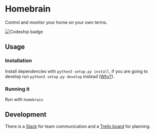 # Homebrain

Control and monitor your home on your own terms.

![Codeship badge](https://codeship.com/projects/95112e30-60ec-0132-76d7-02eb9615503b/status?branch=master)

## Usage

### Installation

Install dependencies with `python3 setup.py install`, if you are going to develop run `python3 setup.py develop` instead ([Why?](http://stackoverflow.com/questions/19048732/python-setup-py-develop-vs-install)).

### Running it

Run with `homebrain`

## Development

There is a [Slack](https://homebrain.slack.com/) for team communication and a [Trello board](https://trello.com/b/qTIPOiPS/homebrain) for planning.
